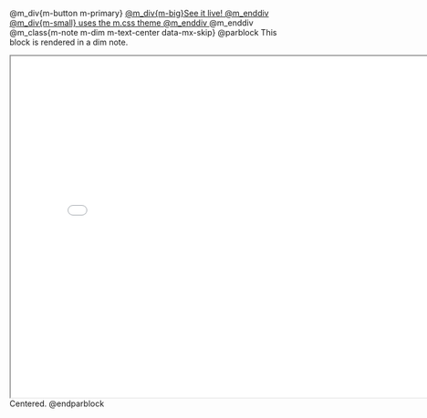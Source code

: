 @m_div{m-button m-primary} 
	<a href="https://doc.magnum.graphics/">
	@m_div{m-big}See it live! @m_enddiv 
	@m_div{m-small} uses the m.css theme @m_enddiv 
	</a> 
@m_enddiv
@m_class{m-note m-dim m-text-center data-mx-skip} @parblock
This block is rendered in a dim note.

<iframe src="my_plot.html" width="800" height="600" data-mx-skip></iframe>
Centered.
@endparblock
